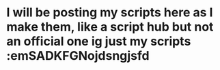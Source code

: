 # I will be posting my scripts here as I make them, like a script hub but not an official one ig just my scripts :emSADKFGNojdsngjsfd
